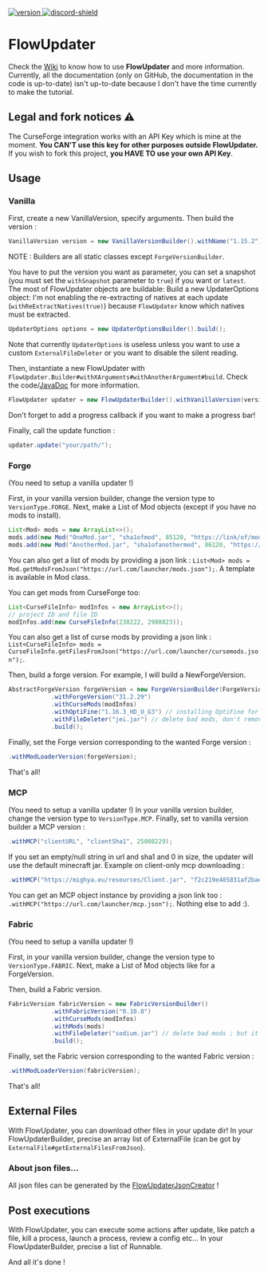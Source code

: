 [version]: https://img.shields.io/maven-central/v/fr.flowarg/flowupdater.svg?label=Download
[download]: https://search.maven.org/search?q=g:%22fr.flowarg%22%20AND%20a:%22flowupdater%22

[discord-shield]: https://discordapp.com/api/guilds/730758985376071750/widget.png
[discord-invite]: https://discord.gg/dN6HWHp

[ ![version][] ][download]
[ ![discord-shield][] ][discord-invite]

# FlowUpdater
Check the [Wiki](https://github.com/FlowArg/FlowUpdater/wiki) to know how to use **FlowUpdater** and more information.
Currently, all the documentation (only on GitHub, the documentation in the code is up-to-date) isn't up-to-date because I don't have the time currently to make the tutorial.

## Legal and fork notices :warning:
The CurseForge integration works with an API Key which is mine at the moment. **You CAN'T use this key for other purposes outside FlowUpdater.**
If you wish to fork this project, **you HAVE TO use your own API Key**.


## Usage

### Vanilla

First, create a new VanillaVersion, specify arguments.
Then build the version :
```java
VanillaVersion version = new VanillaVersionBuilder().withName("1.15.2").build();
```
NOTE : Builders are all static classes except `ForgeVersionBuilder`.

You have to put the version you want as parameter, you can set a snapshot (you must set the `withSnapshot` parameter to `true`) if you want or `latest`.
The most of FlowUpdater objects are buildable:
Build a new UpdaterOptions object:
I'm not enabling the re-extracting of natives at each update (`withReExtractNatives(true)`) because `FlowUpdater` know which natives must be extracted.
```java
UpdaterOptions options = new UpdaterOptionsBuilder().build();
```
Note that currently `UpdaterOptions` is useless unless you want to use a custom `ExternalFileDeleter` or you want to disable the silent reading.

Then, instantiate a new FlowUpdater with ``FlowUpdater.Builder#withXArguments#withAnotherArgument#build``. Check the code/[JavaDoc](https://flowarg.github.io/FlowUpdater) for more information.

```java
FlowUpdater updater = new FlowUpdaterBuilder().withVanillaVersion(version).withUpdaterOptions(options).withLogger(someCustomLogger).build();
```

Don't forget to add a progress callback if you want to make a progress bar!

Finally, call the update function :
```java
updater.update("your/path/");
```

### Forge

(You need to setup a vanilla updater !)

First, in your vanilla version builder, change the version type to `VersionType.FORGE`.
Next, make a List of Mod objects (except if you have no mods to install).
```java
List<Mod> mods = new ArrayList<>();
mods.add(new Mod("OneMod.jar", "sha1ofmod", 85120, "https://link/of/mod.jar"));
mods.add(new Mod("AnotherMod.jar", "sha1ofanothermod", 86120, "https://link/of/another/mod.jar"));
```
You can also get a list of mods by providing a json link : `List<Mod> mods = Mod.getModsFromJson("https://url.com/launcher/mods.json");`. A template is available in Mod class.

You can get mods from CurseForge too:
```java
List<CurseFileInfo> modInfos = new ArrayList<>();
// project ID and file ID
modInfos.add(new CurseFileInfo(238222, 2988823));
```
You can also get a list of curse mods by providing a json link : `List<CurseFileInfo> mods = CurseFileInfo.getFilesFromJson("https://url.com/launcher/cursemods.json");`.

Then, build a forge version. For example, I will build a NewForgeVersion.
```java
AbstractForgeVersion forgeVersion = new ForgeVersionBuilder(ForgeVersionBuilder.ForgeVersionType.NEW)
            .withForgeVersion("31.2.29")
            .withCurseMods(modInfos)
            .withOptiFine("1.16.3_HD_U_G3") // installing OptiFine for 1.16.3, false = not a preview
            .withFileDeleter("jei.jar") // delete bad mods, don't remove the file jei.jar if it's present in the mods' dir.
            .build();
```

Finally, set the Forge version corresponding to the wanted Forge version :
```java
.withModLoaderVersion(forgeVersion);
```
That's all!

### MCP

(You need to setup a vanilla updater !)
In your vanilla version builder, change the version type to `VersionType.MCP`.
Finally, set to vanilla version builder a MCP version :
```java
.withMCP("clientURL", "clientSha1", 25008229);
```
If you set an empty/null string in url and sha1 and 0 in size, the updater will use the default minecraft jar.
Example on client-only mcp downloading :
```java
.withMCP("https://mighya.eu/resources/Client.jar", "f2c219e485831af2bae9464eebbe4765128c6ad6", 23005862);
```
You can get an MCP object instance by providing a json link too : `.withMCP("https://url.com/launcher/mcp.json");`.
Nothing else to add :).

### Fabric

(You need to setup a vanilla updater !)

First, in your vanilla version builder, change the version type to `VersionType.FABRIC`.
Next, make a List of Mod objects like for a ForgeVersion.

Then, build a Fabric version.
```java
FabricVersion fabricVersion = new FabricVersionBuilder()
            .withFabricVersion("0.10.8")
            .withCurseMods(modInfos)
            .withMods(mods)
            .withFileDeleter("sodium.jar") // delete bad mods ; but it won't remove the file sodium.jar if it's present in the mods' dir.
            .build();
```

Finally, set the Fabric version corresponding to the wanted Fabric version :
```java
.withModLoaderVersion(fabricVersion);
```
That's all!

## External Files

With FlowUpdater, you can download other files in your update dir!
In your FlowUpdaterBuilder, precise an array list of ExternalFile (can be got by `ExternalFile#getExternalFilesFromJson`).

### About json files...

All json files can be generated by the [FlowUpdaterJsonCreator](https://github.com/FlowArg/FlowUpdaterJsonCreator) !

## Post executions

With FlowUpdater, you can execute some actions after update, like patch a file, kill a process, launch a process, review a config etc...
In your FlowUpdaterBuilder, precise a list of Runnable.

And all it's done !
